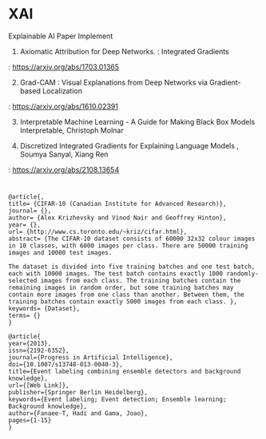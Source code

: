 # XAI
Explainable AI Paper Implement

1. Axiomatic Attribution for Deep Networks. : Integrated Gradients

: https://arxiv.org/abs/1703.01365

2. Grad-CAM : Visual Explanations from Deep Networks via Gradient-based Localization

: https://arxiv.org/abs/1610.02391

3. Interpretable Machine Learning - A Guide for Making Black Box Models Interpretable, Christoph Molnar

4. Discretized Integrated Gradients for Explaining Language Models , Soumya Sanyal, Xiang Ren

: https://arxiv.org/abs/2108.13654

#
```console
@article{,
title= {CIFAR-10 (Canadian Institute for Advanced Research)},
journal= {},
author= {Alex Krizhevsky and Vinod Nair and Geoffrey Hinton},
year= {},
url= {http://www.cs.toronto.edu/~kriz/cifar.html},
abstract= {The CIFAR-10 dataset consists of 60000 32x32 colour images in 10 classes, with 6000 images per class. There are 50000 training images and 10000 test images. 

The dataset is divided into five training batches and one test batch, each with 10000 images. The test batch contains exactly 1000 randomly-selected images from each class. The training batches contain the remaining images in random order, but some training batches may contain more images from one class than another. Between them, the training batches contain exactly 5000 images from each class. },
keywords= {Dataset},
terms= {}
}
```

```console
@article{
year={2013},
issn={2192-6352},
journal={Progress in Artificial Intelligence},
doi={10.1007/s13748-013-0040-3},
title={Event labeling combining ensemble detectors and background knowledge},
url={[Web Link]},
publisher={Springer Berlin Heidelberg},
keywords={Event labeling; Event detection; Ensemble learning; Background knowledge},
author={Fanaee-T, Hadi and Gama, Joao},
pages={1-15}
}
```